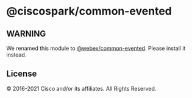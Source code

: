 # @ciscospark/common-evented

## WARNING

We renamed this module to
[@webex/common-evented](https://www.npmjs.com/package/@webex/common-evented).
Please install it instead.

## License

© 2016-2021 Cisco and/or its affiliates. All Rights Reserved.
